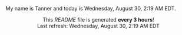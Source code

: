 My name is Tanner and today is Wednesday, August 30, 2:19 AM EDT.

<p align="center">This <i>README</i> file is generated <b>every 3 hours</b>!</br>Last refresh: Wednesday, August 30, 2:19 AM EDT<br /></p>
